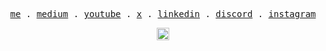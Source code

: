 <p align="center">
  <samp>
    <a href="https://www.delice.dev/">me</a> .
    <a href="https://fatihdelice.medium.com/">medium</a> .
    <a href="https://www.youtube.com/fatihdelice?sub_confirmation=1">youtube</a> .
    <a href="https://twitter.com/fatihdelicetr">x</a> .
    <a href="https://www.linkedin.com/in/fatihdelice/">linkedin</a> .
    <a href="https://discord.gg/TD6DxU95TN">discord</a> .
    <a href="https://www.instagram.com/fatihdelicetr/">instagram</a>
  </samp>
</p>

<p align="center">
    <img alt="ViewCount" height="20" src="https://views.whatilearened.today/views/github/fatihdelice/fatihdelice.svg" />
</p>
